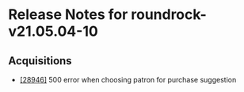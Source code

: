 
# Release Notes for roundrock-v21.05.04-10

## Acquisitions

- [[28946]](http://bugs.koha-community.org/bugzilla3/show_bug.cgi?id=28946) 500 error when choosing patron for purchase suggestion


